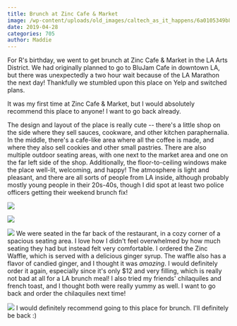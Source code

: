 ```yaml
---
title: Brunch at Zinc Cafe & Market
image: /wp-content/uploads/old_images/caltech_as_it_happens/6a0105349b8251970b0240a4586479200c.jpg
date: 2019-04-28
categories: 705
author: Maddie
---
```


For R's birthday, we went to get brunch at Zinc Cafe &amp; Market in the LA Arts District. We had originally planned to go to BluJam Cafe in downtown LA, but there was unexpectedly a two hour wait because of the LA Marathon the next day! Thankfully we stumbled upon this place on Yelp and switched plans.

It was my first time at Zinc Cafe &amp; Market, but I would absolutely recommend this place to anyone! I want to go back already.

The design and layout of the place is really cute -- there's a little shop on the side where they sell sauces, cookware, and other kitchen paraphernalia. In the middle, there's a cafe-like area where all the coffee is made, and where they also sell cookies and other small pastries. There are also multiple outdoor seating areas, with one next to the market area and one on the far left side of the shop. Additionally, the floor-to-ceiling windows make the place well-lit, welcoming, and happy! The atmosphere is light and pleasant, and there are all sorts of people from LA inside, although probably mostly young people in their 20s-40s, though I did spot at least two police officers getting their weekend brunch fix!

![](/old_images/caltech_as_it_happens/6a0105349b8251970b0240a4586481200c.jpg)

![](/old_images/caltech_as_it_happens/6a0105349b8251970b0240a45864c9200c.jpg)

![](/old_images/caltech_as_it_happens/6a0105349b8251970b0240a4586471200c.jpg)
We were seated in the far back of the restaurant, in a cozy corner of a spacious seating area. I love how I didn't feel overwhelmed by how much seating they had but instead felt very comfortable. I ordered the Zinc Waffle, which is served with a delicious ginger syrup. The waffle also has a flavor of candied ginger, and I thought it was *amazing*. I would definitely order it again, especially since it's only $12 and very filling, which is really not bad at all for a LA brunch meal! I also tried my friends' chilaquiles and french toast, and I thought both were really yummy as well. I want to go back and order the chilaquiles next time!


![](/old_images/caltech_as_it_happens/6a0105349b8251970b0240a4586489200c.jpg)
I would definitely recommend going to this place for brunch. I'll definitely be back :)
